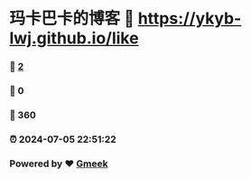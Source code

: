 # 玛卡巴卡的博客 :link: https://ykyb-lwj.github.io/like 
### :page_facing_up: [2](https://ykyb-lwj.github.io/like/tag.html) 
### :speech_balloon: 0 
### :hibiscus: 360 
### :alarm_clock: 2024-07-05 22:51:22 
### Powered by :heart: [Gmeek](https://github.com/Meekdai/Gmeek)
